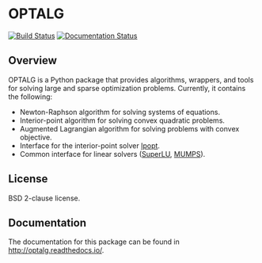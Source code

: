 # OPTALG

[![Build Status](https://travis-ci.org/ttinoco/OPTALG.svg?branch=master)](https://travis-ci.org/ttinoco/OPTALG)
[![Documentation Status](https://readthedocs.org/projects/optalg/badge/?version=latest)](http://optalg.readthedocs.io/en/latest/?badge=latest)

## Overview

OPTALG is a Python package that provides algorithms, wrappers, and tools for solving large and sparse optimization problems. Currently, it contains the following:

* Newton-Raphson algorithm for solving systems of equations.
* Interior-point algorithm for solving convex quadratic problems.
* Augmented Lagrangian algorithm for solving problems with convex objective.
* Interface for the interior-point solver [Ipopt](https://projects.coin-or.org/Ipopt).
* Common interface for linear solvers ([SuperLU](http://crd-legacy.lbl.gov/~xiaoye/SuperLU/), [MUMPS](http://mumps-solver.org)).

## License

BSD 2-clause license.

## Documentation

The documentation for this package can be found in <http://optalg.readthedocs.io/>.
